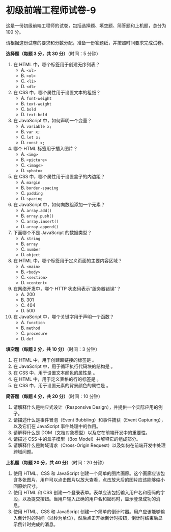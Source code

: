 # 初级前端工程师试卷-9

这是一份初级前端工程师的试卷，包括选择题、填空题、简答题和上机题，总分为 100 分。

请根据这份试卷的要求和分数分配，准备一份答题纸，并按照时间要求完成试卷。

**选择题（每题 3 分，共 30 分）**（时间：5 分钟）

1. 在 HTML 中，哪个标签用于创建无序列表？
   - A. `<ul>`
   - B. `<ol>`
   - C. `<li>`
   - D. `<dl>`
2. 在 CSS 中，哪个属性用于设置文本的粗细？
   - A. `font-weight`
   - B. `text-weight`
   - C. `bold`
   - D. `text-bold`
3. 在 JavaScript 中，如何声明一个变量？
   - A. `variable x;`
   - B. `var x;`
   - C. `let x;`
   - D. `const x;`
4. 哪个 HTML 标签用于插入图片？
   - A. `<img>`
   - B. `<picture>`
   - C. `<image>`
   - D. `<photo>`
5. 在 CSS 中，哪个属性用于设置盒子的内边距？
   - A. `margin`
   - B. `border-spacing`
   - C. `padding`
   - D. `spacing`
6. 在 JavaScript 中，如何向数组添加一个元素？
   - A. `array.add()`
   - B. `array.push()`
   - C. `array.insert()`
   - D. `array.append()`
7. 下面哪个不是 JavaScript 的数据类型？
   - A. `string`
   - B. `array`
   - C. `number`
   - D. `object`
8. 在 HTML 中，哪个标签用于定义页面的主要内容区域？
   - A. `<main>`
   - B. `<body>`
   - C. `<section>`
   - D. `<content>`
9. 在网络开发中，哪个 HTTP 状态码表示“服务器错误”？
   - A. 200
   - B. 301
   - C. 404
   - D. 500
10. 在 JavaScript 中，哪个关键字用于声明一个函数？
    - A. `function`
    - B. `method`
    - C. `procedure`
    - D. `def`

**填空题（每题 2 分，共 10 分）**（时间：3 分钟）

1. 在 HTML 中，用于创建超链接的标签是   。
2. 在 JavaScript 中，用于循环执行代码块的结构是   。
3. 在 CSS 中，用于设置文本颜色的属性是   。
4. 在 HTML 中，用于定义表格的行的标签是   。
5. 在 CSS 中，用于设置元素的背景颜色的属性是   。

**简答题（每题 4 分，共 20 分）**（时间：10 分钟）

1. 请解释什么是响应式设计（Responsive Design），并提供一个实际应用的例子。
2. 请描述什么是事件冒泡（Event Bubbling）和事件捕获（Event Capturing），以及它们在 JavaScript 事件处理中的作用。
3. 请解释什么是 DOM（文档对象模型）以及它在前端开发中的重要性。
4. 请描述 CSS 中的盒子模型（Box Model）并解释它的组成部分。
5. 请解释什么是跨域请求（Cross-Origin Request）以及如何在前端开发中处理跨域问题。

**上机题（每题 20 分，共 40 分）**（时间：20 分钟）

1. 使用 HTML、CSS 和 JavaScript 创建一个简单的图片画廊。这个画廊应该包含多张图片，用户可以点击图片以放大查看，点击放大后的图片应该能够缩小回原始尺寸。
2. 使用 HTML 和 CSS 创建一个登录表单。表单应该包括输入用户名和密码的字段，以及提交按钮。当用户输入正确的用户名和密码时，显示登录成功的消息。
3. 使用 HTML、CSS 和 JavaScript 创建一个简单的倒计时器。用户应该能够输入倒计时的时间（以秒为单位），然后点击开始倒计时按钮，倒计时结束后显示倒计时完成的消息。
